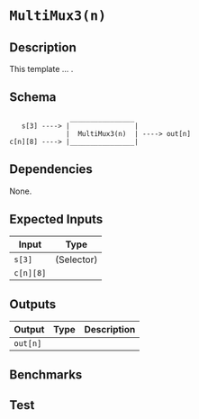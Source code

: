 # `MultiMux3(n)`

## Description

This template ... .

## Schema

```
               ________________     
   s[3] ----> |                |
              |  MultiMux3(n)  | ----> out[n]
c[n][8] ----> |________________|     
```

## Dependencies

None.

## Expected Inputs

| Input           | Type           |
| -------------   | -------------  | 
| `s[3]`          | (Selector)     |
| `c[n][8]`       |                |


## Outputs

| Output        | Type           | Description     |
| ------------- | -------------  | ----------      | 
| `out[n]`      |                |          |

## Benchmarks 

## Test